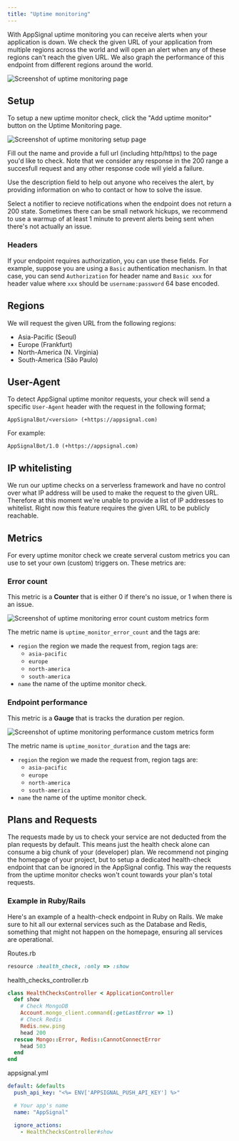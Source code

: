 ```yaml
---
title: "Uptime monitoring"
---
```


With AppSignal uptime monitoring you can receive alerts when your application is down.
We check the given URL of your application from multiple regions across the world and will open an alert when any of these regions can't reach the given URL. We also graph the performance of this endpoint from different regions around the world.

![Screenshot of uptime monitoring page](/assets/images/screenshots/uptime_monitoring.png)

## Setup

To setup a new uptime monitor check, click the "Add uptime monitor" button on the Uptime Monitoring page.

![Screenshot of uptime monitoring setup page](/assets/images/screenshots/uptime_monitoring_setup.png)

Fill out the name and provide a full url (including http/https) to the page you'd like to check. Note that we consider any response in the 200 range a succesfull request and any other response code will yield a failure.

Use the description field to help out anyone who receives the alert, by providing information on who to contact or how to solve the issue.

Select a notifier to recieve notifications when the endpoint does not return a 200 state. Sometimes there can be small network hickups, we recommend to use a warmup of at least 1 minute to prevent alerts being sent when there's not actually an issue.

### Headers
If your endpoint requires authorization, you can use these fields. For example, suppose you are using a `Basic` authentication mechanism. In that case, you can send `Authorization` for header name and `Basic xxx` for header value where `xxx` should be `username:password` 64 base encoded.

## Regions

We will request the given URL from the following regions:

* Asia-Pacific (Seoul)
* Europe (Frankfurt)
* North-America (N. Virginia)
* South-America (São Paulo)


## User-Agent

To detect AppSignal uptime monitor requests, your check will send a specific `User-Agent` header with the request in the following format;

```
AppSignalBot/<version> (+https://appsignal.com)
```

For example:

```
AppSignalBot/1.0 (+https://appsignal.com)
```


## IP whitelisting

We run our uptime checks on a serverless framework and have no control over what IP address will be used to make the request to the given URL. Therefore at this moment we're unable to provide a list of IP addresses to whitelist. Right now this feature requires the given URL to be publicly reachable.


## Metrics

For every uptime monitor check we create serveral custom metrics you can use to set your own (custom) triggers on. These metrics are:


### Error count

This metric is a **Counter** that is either 0 if there's no issue, or 1 when there is an issue.

![Screenshot of uptime monitoring error count custom metrics form](/assets/images/screenshots/uptime_monitoring_error_count.png)


The metric name is `uptime_monitor_error_count` and the tags are:

* `region` the region we made the request from, region tags are:
  * `asia-pacific`
  * `europe`
  * `north-america`
  * `south-america`
* `name` the name of the uptime monitor check.


### Endpoint performance

This metric is a **Gauge** that is tracks the duration per region.

![Screenshot of uptime monitoring performance custom metrics form](/assets/images/screenshots/uptime_monitoring_performance.png)


The metric name is `uptime_monitor_duration` and the tags are:

* `region` the region we made the request from, region tags are:
  * `asia-pacific`
  * `europe`
  * `north-america`
  * `south-america`
* `name` the name of the uptime monitor check.


## Plans and Requests

The requests made by us to check your service are not deducted from the plan requests by default. This means just the health check alone can consume a big chunk of your (developer) plan. We recommend not pinging the homepage of your project, but to setup a dedicated health-check endpoint that can be ignored in the AppSignal config. This way the requests from the uptime monitor checks won't count towards your plan's total requests.

### Example in Ruby/Rails

Here's an example of a health-check endpoint in Ruby on Rails. We make sure to hit all our external services such as the Database and Redis, something that might not happen on the homepage, ensuring all services are operational.

Routes.rb

```ruby
resource :health_check, :only => :show
```

health_checks_controller.rb

```ruby
class HealthChecksController < ApplicationController
  def show
    # Check MongoDB
    Account.mongo_client.command(:getLastError => 1)
    # Check Redis
    Redis.new.ping
    head 200
  rescue Mongo::Error, Redis::CannotConnectError
    head 503
  end
end
```

appsignal.yml

```yaml
default: &defaults
  push_api_key: "<%= ENV['APPSIGNAL_PUSH_API_KEY'] %>"

  # Your app's name
  name: "AppSignal"

  ignore_actions:
    - HealthChecksController#show
```
